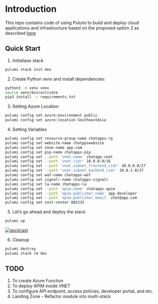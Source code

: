 # Introduction 

This repo contains code of using Pulumi to build and deploy cloud applications and infrastructure based on the proposed option 2 as described [here](../doc/PROPOSAL.md) 

## Quick Start

1. Initialiase stack
```sh
pulumi stack init dev
```

2. Create Python venv and install dependencies:
```sh
python3 -m venv venv
source venv/bin/activate
pip3 install -r requirements.txt
```

3. Setting Azure Location
```sh
pulumi config set azure:environment public
pulumi config set azure:location SoutheastAsia
```

4. Setting Variables

```sh
pulumi config set resource-group-name chatapps-rg
pulumi config set website-name chatppswebsite
pulumi config set zone-name app.com
pulumi config set pip-name chatapps-pip
pulumi config set --path 'vnet.name' chatapp-vnet
pulumi config set --path 'vnet.cidr' 10.0.0.0/16
pulumi config set --path 'vnet.subnet_frontend_cidr' 10.0.0.0/27
pulumi config set --path 'vnet.subnet_backend_cidr' 10.0.1.0/27
pulumi config set waf-name chatapps-waf
pulumi config set signalr-name chatapps-signalr
pulumi config set la-name chatapps-la
pulumi config set --path 'apim.name' chatapps-apim
pulumi config set --path 'apim.publisher_name' app-developer
pulumi config set --path 'apim.publisher_email' chat@app.com
pulumi config set cost-center 882233
```

5. Let’s go ahead and deploy the stack
```sh
pulumi up
```

[![asciicast](https://asciinema.org/a/355386.svg)](https://asciinema.org/a/355386)

6. Cleanup
```sh
pulumi destroy
pulumi stack rm dev
```


## TODO
1. To create Azure Function
2. To deploy APIM inside VNET
3. To configure API endpoint, access policies, developer portal, and etc.
4. Landing Zone - Refactor module into multi-stack